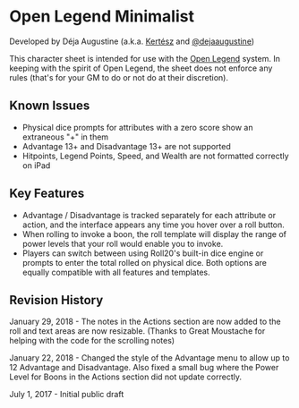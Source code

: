 # Open Legend Minimalist
Developed by Déja Augustine (a.k.a. [Kertész](https://app.roll20.net/users/1068768/kertesz) and [@dejaaugustine](https://twitter.com/dejaaugustine))

This character sheet is intended for use with the [Open Legend](http://www.openlegendrpg.com) system. In keeping with the spirit of Open Legend, the sheet does not enforce any rules (that's for your GM to do or not do at their discretion).

## Known Issues
* Physical dice prompts for attributes with a zero score show an extraneous "+" in them
* Advantage 13+ and Disadvantage 13+ are not supported
* Hitpoints, Legend Points, Speed, and Wealth are not formatted correctly on iPad

## Key Features
* Advantage / Disadvantage is tracked separately for each attribute or action, and the interface appears any time you hover over a roll button.
* When rolling to invoke a boon, the roll template will display the range of power levels that your roll would enable you to invoke.
* Players can switch between using Roll20's built-in dice engine or prompts to enter the total rolled on physical dice. Both options are equally compatible with all features and templates.

## Revision History

January 29, 2018 - The notes in the Actions section are now added to the roll and text areas are now resizable. (Thanks to Great Moustache for helping with the code for the scrolling notes)

January 22, 2018 - Changed the style of the Advantage menu to allow up to 12 Advantage and Disadvantage. Also fixed a small bug where the Power Level for Boons in the Actions section did not update correctly.

July 1, 2017 - Initial public draft
